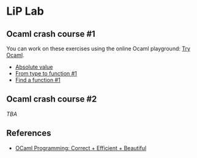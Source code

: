 # LiP Lab

## Ocaml crash course #1

You can work on these exercises using the online Ocaml playground: [Try Ocaml](https://try.ocamlpro.com/).

- [Absolute value](ocaml-basics/absolute-value/)
- [From type to function #1](ocaml-basics/fun-of-type-1/)
- [Find a function #1](ocaml-basics/find-fun-1/)

## Ocaml crash course #2

*TBA*

## References

- [OCaml Programming: Correct + Efficient + Beautiful](https://cs3110.github.io/textbook/cover.html)
